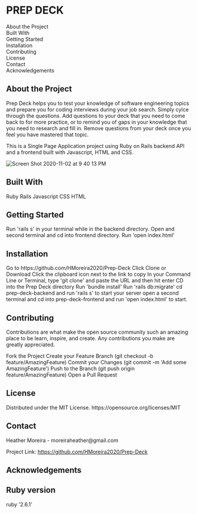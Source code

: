 <h1>PREP DECK</h1>
About the Project<br>
Built With<br>
Getting Started<br>
Installation<br>
Contributing<br>
License<br>
Contact<br>
Acknowledgements<br>


<h2>About the Project</h2> 
Prep Deck helps you to test your knowledge of software engineering topics and prepare you for coding interviews during your job search.  
Simply cylce through the questions.  Add questions to your deck that you need to come back to for more practice, or to remind you of gaps in your knowledge that you need to research and fill in.  Remove questions from your deck once you feel you have mastered that topic. 

This is a Single Page Application project using Ruby on Rails backend API and a frontend built with Javascript, HTML and CSS.  

![Screen Shot 2020-11-02 at 9 40 13 PM](https://user-images.githubusercontent.com/59266501/97950499-4494e880-1d54-11eb-8b27-289312c5c9fc.png)

<h2>Built With</h2>
Ruby 
Rails 
Javascript 
CSS
HTML



<h2>Getting Started</h2>
Run 'rails s' in your terminal while in the backend directory.
Open and second terminal and cd into frontend directory.
Run 'open index.html'


<h2>Installation</h2>
Go to https://github.com/HMoreira2020/Prep-Deck
Click Clone or Download
Click the clipboard icon next to the link to copy
In your Command Line or Terminal, type 'git clone' and paste the URL and then hit enter
CD into the Prep Deck directory 
Run 'bundle install'
Run 'rails db:migrate'
cd prep-deck-backend and run 'rails s' to start your server 
open a second terminal and cd into prep-deck-frontend and run 'open index.html' to start. 


<h2>Contributing</h2>
Contributions are what make the open source community such an amazing place to be learn, inspire, and create. Any contributions you make are greatly appreciated.

Fork the Project
Create your Feature Branch (git checkout -b feature/AmazingFeature)
Commit your Changes (git commit -m 'Add some AmazingFeature')
Push to the Branch (git push origin feature/AmazingFeature)
Open a Pull Request

<h2>License</h2>
Distributed under the MIT License. https://opensource.org/licenses/MIT


<h2>Contact</h2>
Heather Moreira - moreiraheather@gmail.com

Project Link: https://github.com/HMoreira2020/Prep-Deck

<h2>Acknowledgements</h2>

<h2>Ruby version</h2>
ruby '2.6.1'

